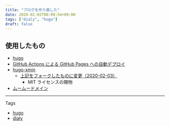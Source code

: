```yaml
---
title: "ブログを作り直した"
date: 2020-02-02T00:09:54+09:00
tags: ["dialy", "hugo"]
draft: false
---
```

## 使用したもの
- [hugo](https://gohugo.io/)
- [GitHub Actions による GitHub Pages への自動デプロイ](https://qiita.com/peaceiris/items/d401f2e5724fdcb0759d)
- [hugo-xmin](https://github.com/yihui/hugo-xmin)
    - [上記をフォークしたものに変更（2020-02-03）](https://github.com/tbsmcd/hugo-xmin)
        - MIT ライセンスの賜物
- [ムームードメイン](https://muumuu-domain.com/)


---
Tags
- [hugo](/tags/hugo)
- [dialy](/tags/dialy)

